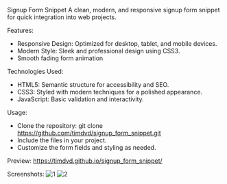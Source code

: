 Signup Form Snippet
A clean, modern, and responsive signup form snippet for quick integration into web projects.

Features:
 - Responsive Design: Optimized for desktop, tablet, and mobile devices.
 - Modern Style: Sleek and professional design using CSS3.
 - Smooth fading form animation
   
Technologies Used:
 - HTML5: Semantic structure for accessibility and SEO.
 - CSS3: Styled with modern techniques for a polished appearance.
 - JavaScript: Basic validation and interactivity.
   
Usage:
 - Clone the repository: git clone https://github.com/timdvd/signup_form_snippet.git
 - Include the files in your project.
 - Customize the form fields and styling as needed.

Preview:
https://timdvd.github.io/signup_form_snippet/

Screenshots:
![1](https://github.com/user-attachments/assets/e1ce1ae6-30a6-4e27-9899-49ed877b5575)
![2](https://github.com/user-attachments/assets/12f9db10-0835-4ed3-8951-dc17d080e989)
